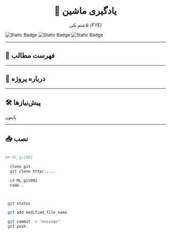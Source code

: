 <!-- عنوان و باج‌ها -->
<h1 align="center">🚀 یادگیری ماشین</h1>
<p align="center">
  <em>تلاشتو بکن (FYE)</em>

![Static Badge](https://img.shields.io/badge/Copyright-A.HK.B-white)
![Static Badge](https://img.shields.io/badge/Member%20%231-Pooria%20Lari-blue)
![Static Badge](https://img.shields.io/badge/Member%20%232-Reza%20Sibil-red)

---

## 📑 فهرست مطالب
<!--
- [درباره پروژه](#-درباره-پروژه)
- [پیش‌نیازها](#-پیشنیازها)
- [نصب](#-نصب)
- [نحوه استفاده](#-نحوه-استفاده)
- [پیش‌نمایش](#-پیشنمایش)
- [ویژگی‌ها](#-ویژگیها)
- [مشارکت](#-مشارکت)
- [لایسنس](#-لایسنس)
- [ارتباط با من](#-ارتباط-با-من)
-->
---

## 📖 درباره پروژه

---

## 🛠 پیش‌نیازها
پایتون


---

## 📥 نصب
```bash

## ML_git001

  clone git 
  git clone http/.....

  cd ML_git001
  code .



 git status

 git add modified_file_name

 git commit -m "message" 
 git push
